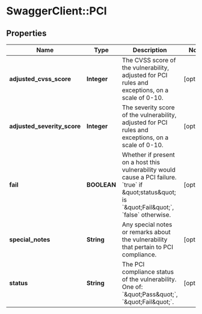 # SwaggerClient::PCI

## Properties
Name | Type | Description | Notes
------------ | ------------- | ------------- | -------------
**adjusted_cvss_score** | **Integer** | The CVSS score of the vulnerability, adjusted for PCI rules and exceptions, on a scale of 0-10. | [optional] 
**adjusted_severity_score** | **Integer** | The severity score of the vulnerability, adjusted for PCI rules and exceptions, on a scale of 0-10. | [optional] 
**fail** | **BOOLEAN** | Whether if present on a host this vulnerability would cause a PCI failure. &#x60;true&#x60; if \&quot;status\&quot; is &#x60;\&quot;Fail\&quot;&#x60;, &#x60;false&#x60; otherwise. | [optional] 
**special_notes** | **String** | Any special notes or remarks about the vulnerability that pertain to PCI compliance. | [optional] 
**status** | **String** | The PCI compliance status of the vulnerability. One of: &#x60;\&quot;Pass\&quot;&#x60;, &#x60;\&quot;Fail\&quot;&#x60;. | [optional] 

